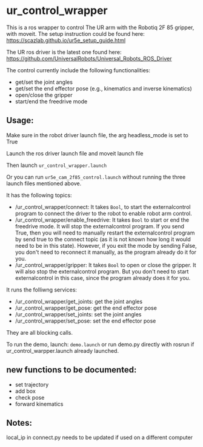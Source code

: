 # ur_control_wrapper

This is a ros wrapper to control The UR arm with the Robotiq 2F 85 gripper, with moveit. The setup instruction could be found here: <https://scazlab.github.io/ur5e_setup_guide.html>

The UR ros driver is the latest one found here: <https://github.com/UniversalRobots/Universal_Robots_ROS_Driver>

The control currently include the following functionalities:

- get/set the joint angles
- get/set the end effector pose (e.g., kinematics and inverse kinematics)
- open/close the gripper
- start/end the freedrive mode

## Usage:

Make sure in the robot driver launch file, the arg headless_mode is set to True

Launch the ros driver launch file and moveit launch file

Then launch `ur_control_wrapper.launch` 

Or you can run `ur5e_cam_2f85_control.launch` without running the three launch files mentioned above.

It has the following topics:

- /ur_control_wrapper/connect: It takes `Bool`, to start the externalcontrol program to connect the driver to the robot to enable robot arm control.
- /ur_control_wrapper/enable_freedrive: It takes `Bool` to start or end the freedrive mode. It will stop the externalcontrol program. If you send True, then you will need to manually restart the externalcontrol program by send true to the connect topic (as it is not known how long it would need to be in this state). However, if you exit the mode by sending False, you don't need to reconnect it manually, as the program already do it for you.
- /ur_control_wrapper/gripper: It takes `Bool` to open or close the gripper. It will also stop the externalcontrol program. But you don't need to start externalcontrol in this case, since the program already does it for you.

It runs the folliwng services:

- /ur_control_wrapper/get_joints: get the joint angles
- /ur_control_wrapper/get_pose: get the end effector pose
- /ur_control_wrapper/set_joints: set the joint angles
- /ur_control_wrapper/set_pose: set the end effector pose

They are all blocking calls.

To run the demo, launch: `demo.launch` or run demo.py directly with rosrun if ur_control_warpper.launch already launched.

## new functions to be documented:
- set trajectory
- add box
- check pose
- forward kinematics

## Notes:

local_ip in connect.py needs to be updated if used on a different computer
